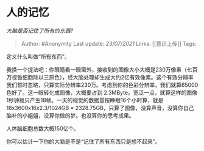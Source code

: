 # 人的记忆
*大脑是否记住了所有的东西?*

> Author: #Anonymity
Last update: *23/07/2021* 
Links: [[意识上传]] 
Tags: 

 
定义什么叫做“所有东西”。

我换一个提法吧：你眼睛看一眼窗外，接收到的图像大小大概是230万像素（七百万视锥细胞除以三原色），经大脑处理却生成大约2亿有效像素。这个有效分辨率我们暂时忽略，只算实际分辨率230万。考虑到你的色彩分辨率，我们就算65000色好了。这一眼转化成图像，大概要占到 2.3MByte。宽泛一点，就算这样的图像1秒钟就只产生18帧。一天的视觉的数据量按睁眼16个小时算，就是18x3600x16x2.3/1024GB = 2328.75GB，只算了图像，没算声音，没算你自己脑补的小姐姐，没算你做的梦。也没算你的思考成果。

人体脑细胞总数大概150亿个。

你可以估计一下你的大脑是不是“记住了所有东西只是想不起来”。




